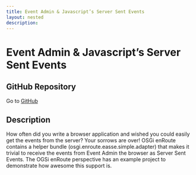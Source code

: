 ```yaml
---
title: Event Admin & Javascript’s Server Sent Events
layout: nested
description: 
---
```

#  Event Admin & Javascript’s Server Sent Events

## GitHub Repository

Go to [GitHub](https://github.com/osgi/osgi.enroute.examples/blob/master/osgi.enroute.examples.easse.application)

## Description
How often did you write a browser application and wished you could easily get the events from the server? Your sorrows are over! OSGi enRoute contains a helper bundle (osgi.enroute.easse.simple.adapter) that makes it trivial to receive the events from Event Admin the browser as Server Sent Events. The OGSi enRoute perspective has an example project to demonstrate how awesome this support is.